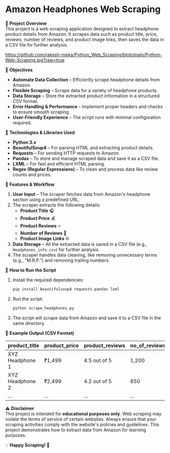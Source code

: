 # Amazon Headphones Web Scraping

📌 **Project Overview**  
This project is a web scraping application designed to extract headphone product details from Amazon. It scrapes data such as product title, price, reviews, number of reviews, and product image links, then saves the data in a CSV file for further analysis.

https://github.com/rakesh-meka/Python_Web_Scraping/blob/main/Python-Web-Scraping.jpg?raw=true

🎯 **Objectives**  
- **Automate Data Collection** – Efficiently scrape headphone details from Amazon.
- **Flexible Scraping** – Scrape data for a variety of headphone products.
- **Data Storage** – Store the extracted product information in a structured CSV format.
- **Error Handling & Performance** – Implement proper headers and checks to ensure smooth scraping.
- **User-Friendly Experience** – The script runs with minimal configuration required.

🔧 **Technologies & Libraries Used**  
- **Python 3.x**  
- **BeautifulSoup4** – For parsing HTML and extracting product details.  
- **Requests** – For sending HTTP requests to Amazon.  
- **Pandas** – To store and manage scraped data and save it as a CSV file.  
- **LXML** – For fast and efficient HTML parsing.  
- **Regex (Regular Expressions)** – To clean and process data like review counts and prices.

📂 **Features & Workflow**  
1. **User Input** – The scraper fetches data from Amazon's headphone section using a predefined URL.
2. The scraper extracts the following details:
   - **Product Title** 🎧  
   - **Product Price** 💰  
   - **Product Reviews** ⭐  
   - **Number of Reviews** 📝  
   - **Product Image Links** 🌐  
3. **Data Storage** – All the extracted data is saved in a CSV file (e.g., `Headphones_info.csv`) for further analysis.
4. The scraper handles data cleaning, like removing unnecessary terms (e.g., "M.R.P.") and removing trailing numbers.

🚀 **How to Run the Script**  
1. Install the required dependencies:
    ```bash
    pip install beautifulsoup4 requests pandas lxml
    ```
2. Run the script:
    ```bash
    python scrape_headphones.py
    ```
3. The script will scrape data from Amazon and save it to a CSV file in the same directory.

📌 **Example Output (CSV Format)**

| product_title                | product_price | product_reviews   | no_of_reviews | images             |
|------------------------------|---------------|-------------------|---------------|--------------------|
| XYZ Headphone 1               | ₹1,499        | 4.5 out of 5      | 1,200         | `image_url_1.jpg`  |
| XYZ Headphone 2               | ₹2,499        | 4.2 out of 5      | 850           | `image_url_2.jpg`  |
| ...                          | ...           | ...               | ...           | ...                |

⚠️ **Disclaimer**  
This project is intended for **educational purposes only**. Web scraping may violate the terms of service of certain websites. Always ensure that your scraping activities comply with the website's policies and guidelines. This project demonstrates how to extract data from Amazon for learning purposes.

💡 **Happy Scraping! 🚀**
